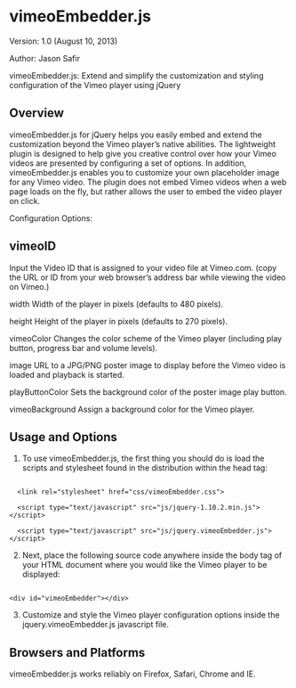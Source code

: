 vimeoEmbedder.js
================

Version: 1.0 (August 10, 2013)

Author: Jason Safir

vimeoEmbedder.js: Extend and simplify the customization and styling configuration of the Vimeo player using jQuery

Overview
--------
vimeoEmbedder.js for jQuery helps you easily embed and extend the customization beyond the Vimeo player’s native abilities. The lightweight plugin is designed to help give you creative control over how your Vimeo videos are presented by configuring a set of options. In addition, vimeoEmbedder.js enables you to customize your own placeholder image for any Vimeo video. The plugin does not embed Vimeo videos when a web page loads on the fly, but rather allows the user to embed the video player on click.

Configuration Options:

vimeoID
-------
Input the Video ID that is assigned to your video file at Vimeo.com. (copy the URL or ID from your web browser’s address bar while viewing the video on Vimeo.)

width
Width of the player in pixels (defaults to 480 pixels).

height
Height of the player in pixels (defaults to 270 pixels).

vimeoColor
Changes the color scheme of the Vimeo player (including play button, progress bar and volume levels).

image
URL to a JPG/PNG poster image to display before the Vimeo video is loaded and playback is started.

playButtonColor
Sets the background color of the poster image play button.

vimeoBackground
Assign a background color for the Vimeo player.

Usage and Options
-----------------

1) To use vimeoEmbedder.js, the first thing you should do is load the scripts and stylesheet found in the distribution within the head tag:

<code>
  &lt;link rel=<span class="string">"stylesheet"</span> href=<span class="string">"css/vimeoEmbedder.css"</span>&gt;<br>            
  &lt;script type=<span class="string">"text/javascript"</span> src=<span class="string">"js/jquery-1.10.2.min.js"</span>&gt;&lt;/script&gt;<br>
  &lt;script type=<span class="string">"text/javascript"</span> src=<span class="string">"js/jquery.vimeoEmbedder.js"</span>&gt;&lt;/script&gt;
</code>

2) Next, place the following source code anywhere inside the body tag of your HTML document where you would like the Vimeo player to be displayed:

<code>
&lt;div id=<span class="string">"vimeoEmbedder"</span>&gt;&lt;/div&gt;
</code>

3) Customize and style the Vimeo player configuration options inside the jquery.vimeoEmbedder.js javascript file.

Browsers and Platforms
----------------------

vimeoEmbedder.js works reliably on Firefox, Safari, Chrome and IE.
